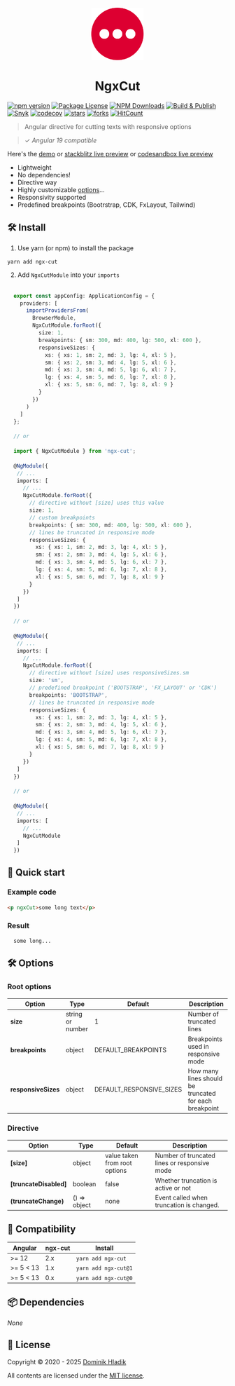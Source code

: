 <p align="center">
  <a href="https://github.com/Celtian/ngx-cut" target="blank"><img src="assets/logo.svg?sanitize=true" alt="" width="120"></a>
  <h1 align="center">NgxCut</h1>
</p>

[![npm version](https://badge.fury.io/js/ngx-cut.svg)](https://badge.fury.io/js/ngx-cut)
[![Package License](https://img.shields.io/npm/l/ngx-cut.svg)](https://www.npmjs.com/ngx-cut)
[![NPM Downloads](https://img.shields.io/npm/dm/ngx-cut.svg)](https://www.npmjs.com/ngx-cut)
[![Build & Publish](https://github.com/celtian/ngx-cut/workflows/Build%20&%20Publish/badge.svg)](https://github.com/celtian/ngx-cut/actions)
[![Snyk](https://snyk.io/advisor/npm-package/ngx-cut/badge.svg)](https://snyk.io/advisor/npm-package/ngx-cut)
[![codecov](https://codecov.io/gh/Celtian/ngx-cut/branch/master/graph/badge.svg?token=1IRUKIKM0D)](https://codecov.io/gh/celtian/ngx-cut/)
[![stars](https://badgen.net/github/stars/celtian/ngx-cut)](https://github.com/celtian/ngx-cut/)
[![forks](https://badgen.net/github/forks/celtian/ngx-cut)](https://github.com/celtian/ngx-cut/)
[![HitCount](http://hits.dwyl.com/celtian/ngx-cut.svg)](http://hits.dwyl.com/celtian/ngx-cut)

> Angular directive for cutting texts with responsive options

> ✓ _Angular 19 compatible_

Here's the [demo](http://celtian.github.io/ngx-cut/) or [stackblitz live preview](https://stackblitz.com/edit/ngx-cut) or [codesandbox live preview](https://codesandbox.io/s/ngx-cut-j2ryu)

- Lightweight
- No dependencies!
- Directive way
- Highly customizable [options](#options)...
- Responsivity supported
- Predefined breakpoints (Bootrstrap, CDK, FxLayout, Tailwind)

## 🛠️ Install

1. Use yarn (or npm) to install the package

```terminal
yarn add ngx-cut
```

2. Add `NgxCutModule` into your `imports`

```typescript

  export const appConfig: ApplicationConfig = {
    providers: [
      importProvidersFrom(
        BrowserModule,
        NgxCutModule.forRoot({
          size: 1,
          breakpoints: { sm: 300, md: 400, lg: 500, xl: 600 },
          responsiveSizes: {
            xs: { xs: 1, sm: 2, md: 3, lg: 4, xl: 5 },
            sm: { xs: 2, sm: 3, md: 4, lg: 5, xl: 6 },
            md: { xs: 3, sm: 4, md: 5, lg: 6, xl: 7 },
            lg: { xs: 4, sm: 5, md: 6, lg: 7, xl: 8 },
            xl: { xs: 5, sm: 6, md: 7, lg: 8, xl: 9 }
          }
        })
      )
    ]
  };

  // or

  import { NgxCutModule } from 'ngx-cut';

  @NgModule({
   // ...
   imports: [
     // ...
     NgxCutModule.forRoot({
       // directive without [size] uses this value
       size: 1,
       // custom breakpoints
       breakpoints: { sm: 300, md: 400, lg: 500, xl: 600 },
       // lines be truncated in responsive mode
       responsiveSizes: {
         xs: { xs: 1, sm: 2, md: 3, lg: 4, xl: 5 },
         sm: { xs: 2, sm: 3, md: 4, lg: 5, xl: 6 },
         md: { xs: 3, sm: 4, md: 5, lg: 6, xl: 7 },
         lg: { xs: 4, sm: 5, md: 6, lg: 7, xl: 8 },
         xl: { xs: 5, sm: 6, md: 7, lg: 8, xl: 9 }
       }
     })
   ]
  })

  // or

  @NgModule({
   // ...
   imports: [
     // ...
     NgxCutModule.forRoot({
       // directive without [size] uses responsiveSizes.sm
       size: 'sm',
       // predefined breakpoint ('BOOTSTRAP', 'FX_LAYOUT' or 'CDK')
       breakpoints: 'BOOTSTRAP',
       // lines be truncated in responsive mode
       responsiveSizes: {
         xs: { xs: 1, sm: 2, md: 3, lg: 4, xl: 5 },
         sm: { xs: 2, sm: 3, md: 4, lg: 5, xl: 6 },
         md: { xs: 3, sm: 4, md: 5, lg: 6, xl: 7 },
         lg: { xs: 4, sm: 5, md: 6, lg: 7, xl: 8 },
         xl: { xs: 5, sm: 6, md: 7, lg: 8, xl: 9 }
       }
     })
   ]
  })

  // or

  @NgModule({
   // ...
   imports: [
     // ...
     NgxCutModule
   ]
  })
```

## 🚀 Quick start

### Example code

```html
<p ngxCut>some long text</p>
```

### Result

```code
  some long...
```

## 🛠️ Options

### Root options

| Option              | Type             | Default                  | Description                                            |
| ------------------- | ---------------- | ------------------------ | ------------------------------------------------------ |
| **size**            | string or number | 1                        | Number of truncated lines                              |
| **breakpoints**     | object           | DEFAULT_BREAKPOINTS      | Breakpoints used in responsive mode                    |
| **responsiveSizes** | object           | DEFAULT_RESPONSIVE_SIZES | How many lines should be truncated for each breakpoint |

### Directive

| Option                 | Type         | Default                       | Description                                  |
| ---------------------- | ------------ | ----------------------------- | -------------------------------------------- |
| **[size]**             | object       | value taken from root options | Number of truncated lines or responsive mode |
| **[truncateDisabled]** | boolean      | false                         | Whether truncation is active or not          |
| **(truncateChange)**   | () => object | none                          | Event called when truncation is changed.     |

## 🔧 Compatibility

| Angular   | ngx-cut | Install              |
| --------- | ------- | -------------------- |
| >= 12     | 2.x     | `yarn add ngx-cut`   |
| >= 5 < 13 | 1.x     | `yarn add ngx-cut@1` |
| >= 5 < 13 | 0.x     | `yarn add ngx-cut@0` |

## 📦 Dependencies

_None_

## 🪪 License

Copyright &copy; 2020 - 2025 [Dominik Hladik](https://github.com/Celtian)

All contents are licensed under the [MIT license].

[mit license]: LICENSE
